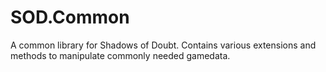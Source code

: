 # SOD.Common
A common library for Shadows of Doubt.
Contains various extensions and methods to manipulate commonly needed gamedata.